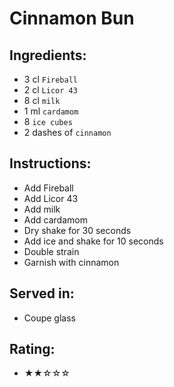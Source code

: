 # Cinnamon Bun

## Ingredients:
- 3 cl `Fireball`
- 2 cl `Licor 43`
- 8 cl `milk`
- 1 ml `cardamom`
- 8 `ice cubes`
- 2 dashes of `cinnamon`

## Instructions:
- Add Fireball
- Add Licor 43
- Add milk
- Add cardamom
- Dry shake for 30 seconds
- Add ice and shake for 10 seconds
- Double strain
- Garnish with cinnamon

## Served in:
- Coupe glass

## Rating:
- ★★☆☆☆